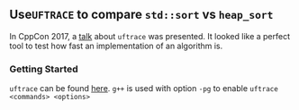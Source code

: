 ## Use`UFTRACE` to compare `std::sort` vs `heap_sort`


In CppCon 2017, a [talk](https://www.youtube.com/watch?v=s0B8hV2O8ps) about `uftrace` was presented. It looked like a perfect tool to test how fast an implementation of an algorithm is.

### Getting Started

`uftrace` can be found [here](https://github.com/namhyung/uftrace).
`g++` is used with option `-pg` to enable `uftrace <commands> <options>`
